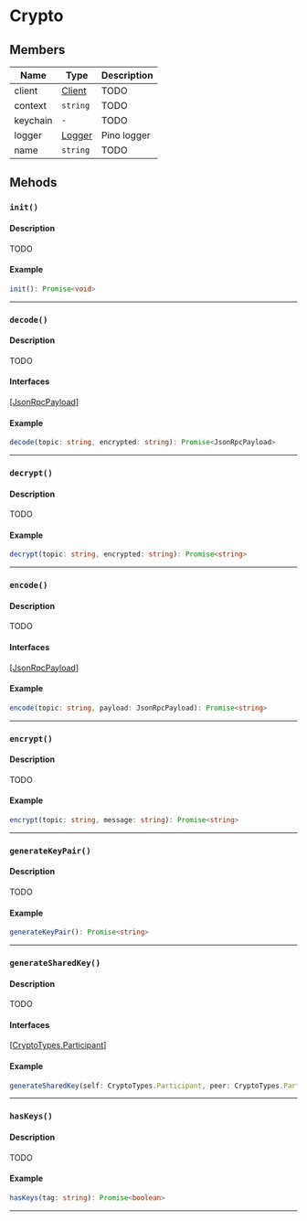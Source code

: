 # Crypto

## Members

| Name     | Type                                                 | Description |
| -------- | ---------------------------------------------------- | ----------- |
| client   | [Client](/javascript/walletconnect/reference/client) | TODO        |
| context  | `string`                                             | TODO        |
| keychain | `-`                                                  | TODO        |
| logger   | [Logger](https://github.com/pinojs/pino)             | Pino logger |
| name     | `string`                                             | TODO        |

## Mehods

### `init()`

#### Description

TODO

#### Example

```ts
init(): Promise<void>
```

---

### `decode()`

#### Description

TODO

#### Interfaces

[[JsonRpcPayload](/javascript/walletconnect/reference/interfaces#jsonrpcpayload)]

#### Example

```ts
decode(topic: string, encrypted: string): Promise<JsonRpcPayload>
```

---

### `decrypt()`

#### Description

TODO

#### Example

```ts
decrypt(topic: string, encrypted: string): Promise<string>
```

---

### `encode()`

#### Description

TODO

#### Interfaces

[[JsonRpcPayload](/javascript/walletconnect/reference/interfaces#jsonrpcpayload)]

#### Example

```ts
encode(topic: string, payload: JsonRpcPayload): Promise<string>
```

---

### `encrypt()`

#### Description

TODO

#### Example

```ts
encrypt(topic: string, message: string): Promise<string>
```

---

### `generateKeyPair()`

#### Description

TODO

#### Example

```ts
generateKeyPair(): Promise<string>
```

---

### `generateSharedKey()`

#### Description

TODO

#### Interfaces

[[CryptoTypes.Participant](/javascript/walletconnect/reference/interfaces#cryptotypesparticipant)]

#### Example

```ts
generateSharedKey(self: CryptoTypes.Participant, peer: CryptoTypes.Participant, overrideTopic?: string): Promise<string>
```

---

### `hasKeys()`

#### Description

TODO

#### Example

```ts
hasKeys(tag: string): Promise<boolean>
```

---
